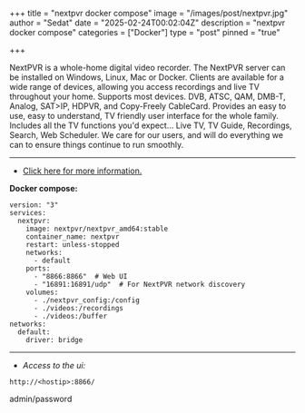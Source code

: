 +++
title = "nextpvr docker compose"
image = "/images/post/nextpvr.jpg"
author = "Sedat"
date = "2025-02-24T00:02:04Z"
description = "nextpvr docker compose"
categories = ["Docker"]
type = "post"
pinned = "true"

+++

NextPVR is a whole-home digital video recorder. The NextPVR server can be installed on Windows, Linux, Mac or Docker. Clients are available for a wide range of devices, allowing you access recordings and live TV throughout your home. Supports most devices. DVB, ATSC, QAM, DMB-T, Analog, SAT>IP, HDPVR, and Copy-Freely CableCard. Provides an easy to use, easy to understand, TV friendly user interface for the whole family. Includes all the TV functions you'd expect... Live TV, TV Guide, Recordings, Search, Web Scheduler. We care for our users, and will do everything we can to ensure things continue to run smoothly.

---

- [Click here for more information.](https://hub.docker.com/r/nextpvr/nextpvr_amd64)

**Docker compose:**

```
version: "3"
services:
  nextpvr:
    image: nextpvr/nextpvr_amd64:stable
    container_name: nextpvr
    restart: unless-stopped
    networks:
      - default
    ports:
      - "8866:8866"  # Web UI
      - "16891:16891/udp"  # For NextPVR network discovery
    volumes:
      - ./nextpvr_config:/config
      - ./videos:/recordings
      - ./videos:/buffer
networks:
  default:
    driver: bridge
```

---

- _Access to the ui:_

`http://<hostip>:8866/`

admin/password

